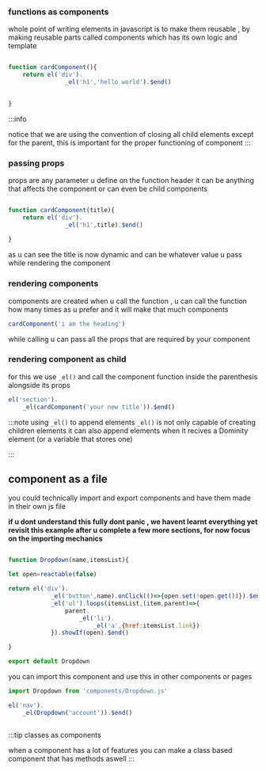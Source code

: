 ### functions as components

whole point of writing elements in javascript is to make them reusable , by making reusable parts called components which has its own logic and template

```js

function cardComponent(){
    return el('div').
                _el('h1','hello world').$end()
                

}
```

:::info 

notice that we are using the convention of closing all child elements except for the parent, this is important for the proper functioning of component
:::

### passing props
props are any parameter u define on the function header it can be anything that affects the component or can even be child components

```js

function cardComponent(title){
    return el('div').
                _el('h1',title).$end()
                
}
```

as u can see the title is now dynamic and can be whatever value u pass while rendering the component

### rendering components

components are created when u call the function , u can call the function how many times as u prefer and it will make that much components

```js
cardComponent('i am the heading')

```
while calling u can pass all the props that are required by your component

### rendering component as child 

for this we use `_el()` and call the component function inside the parenthesis alongside its props

```js
el('section').
    _el(cardComponent('your new title')).$end()


```

:::note using `_el()` to append elements
`_el()` is not only capable of creating children elements it can also append elements when it recives a Dominity element (or a variable that stores one)

:::

## component as a file

you could technically import and export components and have them made in their own js file

**if u dont understand this fully dont panic , we havent learnt everything yet revisit this example after u complete a few more sections, for now focus on the importing mechanics**
```js title='components/Dropdown.js'

function Dropdown(name,itemsList){

let open=reactable(false)

return el('div').
            _el('button',name).onClick(()=>{open.set(!open.get())}).$end().
            _el('ul').loops(itemsList,(item,parent)=>{
                parent.
                    _el('li').
                        _el('a',{href:itemsList.link})
            }).showIf(open).$end()

}

export default Dropdown
```

you can import this component and use this in other components or pages

```js title='app.js'
import Dropdown from 'components/Dropdown.js'

el('nav').
    _el(Dropdown('account')).$end()



```

:::tip classes as components

when a component has a lot of features you can make a class based component that has methods aswell
:::